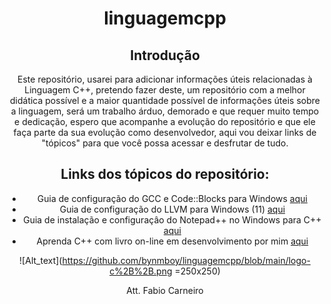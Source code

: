 <center><h1>linguagemcpp</h1><center>

## Introdução
Este repositório, usarei para adicionar informações úteis relacionadas à Linguagem C++, pretendo fazer deste, um repositório com a melhor didática possível
e a maior quantidade possível de informaçôes úteis sobre a linguagem, será um trabalho árduo, demorado e que requer muito tempo e dedicação, espero que
acompanhe a evolução do repositório e que ele faça parte da sua evolução como desenvolvedor, aqui vou deixar links de "tópicos" para que você possa acessar
e desfrutar de tudo.

## Links dos tópicos do repositório:
* Guia de configuração do GCC e Code::Blocks para Windows [aqui](https://github.com/bynmboy/linguagemcpp/blob/main/windows-setup-gcc-codeblocks.md)
* Guia de configuração do LLVM para Windows (11) [aqui](https://github.com/bynmboy/linguagemcpp/blob/main/windows-setup-llvm.md)
* Guia de instalação e configuraçâo do Notepad++ no Windows para C++ [aqui](https://github.com/bynmboy/linguagemcpp/blob/main/notepad%2B%2Bsetup-cpp.md)
* Aprenda C++ com livro on-line em desenvolvimento por mim [aqui](https://github.com/bynmboy/linguagemcpp/blob/main/C%2B%2B%20Essentials/parte%201.md)

![Alt_text](https://github.com/bynmboy/linguagemcpp/blob/main/logo-c%2B%2B.png =250x250)

Att. Fabio Carneiro

